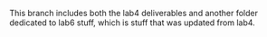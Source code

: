 This branch includes both the lab4 deliverables and another folder dedicated to lab6 stuff, which is stuff that was updated from lab4.
